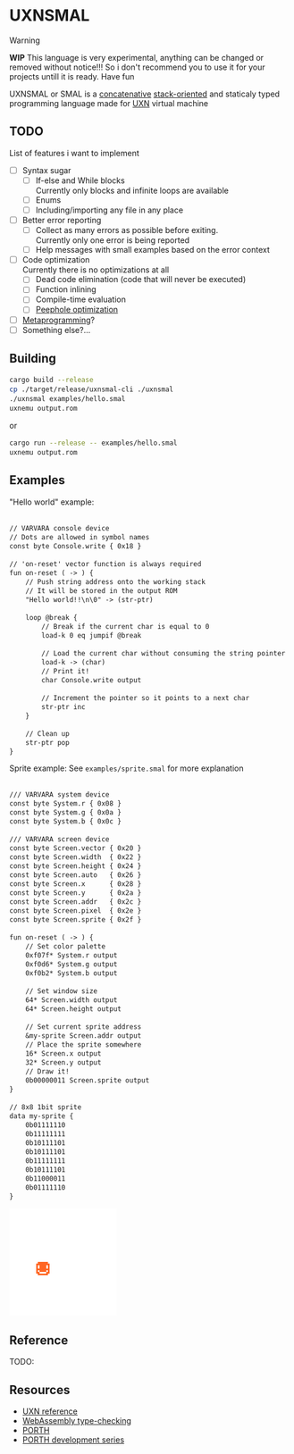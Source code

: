 # UXNSMAL

> [!WARNING]
> **WIP**
> This language is very experimental, anything can be changed or removed without notice!!!
> So i don't recommend you to use it for your projects untill it is ready. Have fun

UXNSMAL or SMAL is a [concatenative][] [stack-oriented][] and staticaly typed
programming language made for [UXN][] virtual machine

[concatenative]: https://en.wikipedia.org/wiki/Concatenative_programming_language
[stack-oriented]: https://en.wikipedia.org/wiki/Stack-oriented_programming
[UXN]: https://100r.co/site/uxn.html

## TODO

List of features i want to implement

- [ ] Syntax sugar
	- [ ] If-else and While blocks\
	      Currently only blocks and infinite loops are available
	- [ ] Enums
	- [ ] Including/importing any file in any place
- [ ] Better error reporting
	- [ ] Collect as many errors as possible before exiting.\
	      Currently only one error is being reported
	- [ ] Help messages with small examples based on the error context
- [ ] Code optimization\
      Currently there is no optimizations at all
	- [ ] Dead code elimination (code that will never be executed)
	- [ ] Function inlining
	- [ ] Compile-time evaluation
	- [ ] [Peephole optimization][]
- [ ] [Metaprogramming][]?
- [ ] Something else?...

[Peephole optimization]: https://en.wikipedia.org/wiki/Peephole_optimization
[Metaprogramming]: https://en.wikipedia.org/wiki/Metaprogramming

## Building

```sh
cargo build --release
cp ./target/release/uxnsmal-cli ./uxnsmal
./uxnsmal examples/hello.smal
uxnemu output.rom
```

or

```sh
cargo run --release -- examples/hello.smal
uxnemu output.rom
```

## Examples

"Hello world" example:

```uxnsmal

// VARVARA console device
// Dots are allowed in symbol names
const byte Console.write { 0x18 }

// 'on-reset' vector function is always required
fun on-reset ( -> ) {
	// Push string address onto the working stack
	// It will be stored in the output ROM
	"Hello world!!\n\0" -> (str-ptr)

	loop @break {
		// Break if the current char is equal to 0
		load-k 0 eq jumpif @break

		// Load the current char without consuming the string pointer
		load-k -> (char)
		// Print it!
		char Console.write output

		// Increment the pointer so it points to a next char
		str-ptr inc
	}

	// Clean up
	str-ptr pop
}
```

Sprite example:
See `examples/sprite.smal` for more explanation

```uxnsmal

/// VARVARA system device
const byte System.r { 0x08 }
const byte System.g { 0x0a }
const byte System.b { 0x0c }

/// VARVARA screen device
const byte Screen.vector { 0x20 }
const byte Screen.width  { 0x22 }
const byte Screen.height { 0x24 }
const byte Screen.auto   { 0x26 }
const byte Screen.x      { 0x28 }
const byte Screen.y      { 0x2a }
const byte Screen.addr   { 0x2c }
const byte Screen.pixel  { 0x2e }
const byte Screen.sprite { 0x2f }

fun on-reset ( -> ) {
	// Set color palette
	0xf07f* System.r output
	0xf0d6* System.g output
	0xf0b2* System.b output

	// Set window size
	64* Screen.width output
	64* Screen.height output

	// Set current sprite address
	&my-sprite Screen.addr output
	// Place the sprite somewhere
	16* Screen.x output
	32* Screen.y output
	// Draw it!
	0b00000011 Screen.sprite output
}

// 8x8 1bit sprite
data my-sprite {
	0b01111110
	0b11111111
	0b10111101
	0b10111101
	0b11111111
	0b10111101
	0b11000011
	0b01111110
}
```

![SPRITE example](./res/sprite-example.png)

## Reference

TODO:

## Resources

- [UXN reference](https://wiki.xxiivv.com/site/uxntal_reference.html)
- [WebAssembly type-checking](https://binji.github.io/posts/webassembly-type-checking)
- [PORTH](https://gitlab.com/tsoding/porth)
- [PORTH development series](https://youtube.com/playlist?list=PLpM-Dvs8t0VbMZA7wW9aR3EtBqe2kinu4&si=7HwCcRhAZqfkGGC_)
